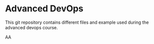 # Advanced DevOps 
This git repository contains different files and example used during the advanced devops course. 

AA
